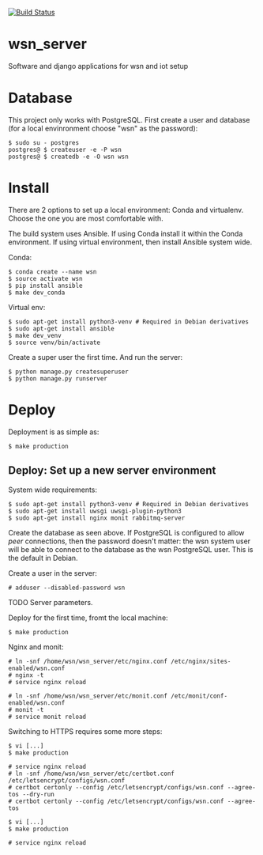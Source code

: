 [![Build Status](https://travis-ci.org/spectraphilic/wsn_server.svg?branch=master)](http://travis-ci.org/spectraphilic/wsn_server)

# wsn\_server
Software and django applications for wsn and iot setup

# Database

This project only works with PostgreSQL. First create a user and database
(for a local envinronment choose "wsn" as the password):

    $ sudo su - postgres
    postgres@ $ createuser -e -P wsn
    postgres@ $ createdb -e -O wsn wsn

# Install

There are 2 options to set up a local environment: Conda and virtualenv.
Choose the one you are most comfortable with.

The build system uses Ansible. If using Conda install it within the Conda
environment. If using virtual environment, then install Ansible system wide.

Conda:

    $ conda create --name wsn
    $ source activate wsn
    $ pip install ansible
    $ make dev_conda

Virtual env:

    $ sudo apt-get install python3-venv # Required in Debian derivatives
    $ sudo apt-get install ansible
    $ make dev_venv
    $ source venv/bin/activate

Create a super user the first time. And run the server:

    $ python manage.py createsuperuser
    $ python manage.py runserver

# Deploy

Deployment is as simple as:

    $ make production

## Deploy: Set up a new server environment

System wide requirements:

    $ sudo apt-get install python3-venv # Required in Debian derivatives
    $ sudo apt-get install uwsgi uwsgi-plugin-python3
    $ sudo apt-get install nginx monit rabbitmq-server

Create the database as seen above. If PostgreSQL is configured to allow *peer*
connections, then the password doesn't matter: the wsn system user will be able
to connect to the database as the wsn PostgreSQL user. This is the default in
Debian.

Create a user in the server:

    # adduser --disabled-password wsn

TODO Server parameters.

Deploy for the first time, fromt the local machine:

    $ make production

Nginx and monit:

    # ln -snf /home/wsn/wsn_server/etc/nginx.conf /etc/nginx/sites-enabled/wsn.conf
    # nginx -t
    # service nginx reload

    # ln -snf /home/wsn/wsn_server/etc/monit.conf /etc/monit/conf-enabled/wsn.conf
    # monit -t
    # service monit reload

Switching to HTTPS requires some more steps:

    $ vi [...]
    $ make production

    # service nginx reload
    # ln -snf /home/wsn/wsn_server/etc/certbot.conf /etc/letsencrypt/configs/wsn.conf
    # certbot certonly --config /etc/letsencrypt/configs/wsn.conf --agree-tos --dry-run
    # certbot certonly --config /etc/letsencrypt/configs/wsn.conf --agree-tos

    $ vi [...]
    $ make production

    # service nginx reload
